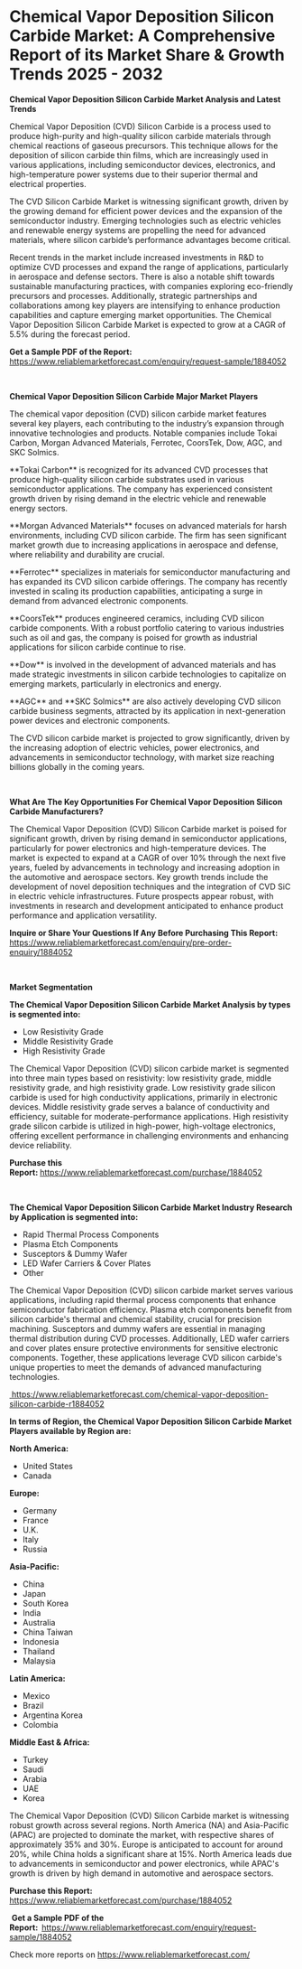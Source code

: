 <p><h1>Chemical Vapor Deposition Silicon Carbide Market: A Comprehensive Report of its Market Share & Growth Trends 2025 - 2032</h1></p><p><strong>Chemical Vapor Deposition Silicon Carbide Market Analysis and Latest Trends</strong></p>
<p><p>Chemical Vapor Deposition (CVD) Silicon Carbide is a process used to produce high-purity and high-quality silicon carbide materials through chemical reactions of gaseous precursors. This technique allows for the deposition of silicon carbide thin films, which are increasingly used in various applications, including semiconductor devices, electronics, and high-temperature power systems due to their superior thermal and electrical properties.</p><p>The CVD Silicon Carbide Market is witnessing significant growth, driven by the growing demand for efficient power devices and the expansion of the semiconductor industry. Emerging technologies such as electric vehicles and renewable energy systems are propelling the need for advanced materials, where silicon carbide’s performance advantages become critical.</p><p>Recent trends in the market include increased investments in R&D to optimize CVD processes and expand the range of applications, particularly in aerospace and defense sectors. There is also a notable shift towards sustainable manufacturing practices, with companies exploring eco-friendly precursors and processes. Additionally, strategic partnerships and collaborations among key players are intensifying to enhance production capabilities and capture emerging market opportunities. The Chemical Vapor Deposition Silicon Carbide Market is expected to grow at a CAGR of 5.5% during the forecast period.</p></p>
<p><strong>Get a Sample PDF of the Report:&nbsp;</strong> <a href="https://www.reliablemarketforecast.com/enquiry/request-sample/1884052?utm_campaign=3452&utm_medium=2&utm_source=Github&utm_content=ia&utm_term=01042025&utm_id=chemical-vapor-deposition-silicon-carbide">https://www.reliablemarketforecast.com/enquiry/request-sample/1884052</a></p>
<p>&nbsp;</p>
<p><strong>Chemical Vapor Deposition Silicon Carbide Major Market Players</strong></p>
<p><p>The chemical vapor deposition (CVD) silicon carbide market features several key players, each contributing to the industry’s expansion through innovative technologies and products. Notable companies include Tokai Carbon, Morgan Advanced Materials, Ferrotec, CoorsTek, Dow, AGC, and SKC Solmics.</p><p>**Tokai Carbon** is recognized for its advanced CVD processes that produce high-quality silicon carbide substrates used in various semiconductor applications. The company has experienced consistent growth driven by rising demand in the electric vehicle and renewable energy sectors.</p><p>**Morgan Advanced Materials** focuses on advanced materials for harsh environments, including CVD silicon carbide. The firm has seen significant market growth due to increasing applications in aerospace and defense, where reliability and durability are crucial.</p><p>**Ferrotec** specializes in materials for semiconductor manufacturing and has expanded its CVD silicon carbide offerings. The company has recently invested in scaling its production capabilities, anticipating a surge in demand from advanced electronic components.</p><p>**CoorsTek** produces engineered ceramics, including CVD silicon carbide components. With a robust portfolio catering to various industries such as oil and gas, the company is poised for growth as industrial applications for silicon carbide continue to rise.</p><p>**Dow** is involved in the development of advanced materials and has made strategic investments in silicon carbide technologies to capitalize on emerging markets, particularly in electronics and energy.</p><p>**AGC** and **SKC Solmics** are also actively developing CVD silicon carbide business segments, attracted by its application in next-generation power devices and electronic components.</p><p>The CVD silicon carbide market is projected to grow significantly, driven by the increasing adoption of electric vehicles, power electronics, and advancements in semiconductor technology, with market size reaching billions globally in the coming years.</p></p>
<p>&nbsp;</p>
<p><strong>What Are The Key Opportunities For Chemical Vapor Deposition Silicon Carbide Manufacturers?</strong></p>
<p><p>The Chemical Vapor Deposition (CVD) Silicon Carbide market is poised for significant growth, driven by rising demand in semiconductor applications, particularly for power electronics and high-temperature devices. The market is expected to expand at a CAGR of over 10% through the next five years, fueled by advancements in technology and increasing adoption in the automotive and aerospace sectors. Key growth trends include the development of novel deposition techniques and the integration of CVD SiC in electric vehicle infrastructures. Future prospects appear robust, with investments in research and development anticipated to enhance product performance and application versatility.</p></p>
<p><strong>Inquire or Share Your Questions If Any Before Purchasing This Report:</strong> <a href="https://www.reliablemarketforecast.com/enquiry/pre-order-enquiry/1884052?utm_campaign=3452&utm_medium=2&utm_source=Github&utm_content=ia&utm_term=01042025&utm_id=chemical-vapor-deposition-silicon-carbide">https://www.reliablemarketforecast.com/enquiry/pre-order-enquiry/1884052</a></p>
<p>&nbsp;</p>
<p><strong>Market Segmentation</strong></p>
<p><strong>The Chemical Vapor Deposition Silicon Carbide Market Analysis by types is segmented into:</strong></p>
<p><ul><li>Low Resistivity Grade</li><li>Middle Resistivity Grade</li><li>High Resistivity Grade</li></ul></p>
<p><p>The Chemical Vapor Deposition (CVD) silicon carbide market is segmented into three main types based on resistivity: low resistivity grade, middle resistivity grade, and high resistivity grade. Low resistivity grade silicon carbide is used for high conductivity applications, primarily in electronic devices. Middle resistivity grade serves a balance of conductivity and efficiency, suitable for moderate-performance applications. High resistivity grade silicon carbide is utilized in high-power, high-voltage electronics, offering excellent performance in challenging environments and enhancing device reliability.</p></p>
<p><strong>Purchase this Report:&nbsp;</strong><a href="https://www.reliablemarketforecast.com/purchase/1884052?utm_campaign=3452&utm_medium=2&utm_source=Github&utm_content=ia&utm_term=01042025&utm_id=chemical-vapor-deposition-silicon-carbide">https://www.reliablemarketforecast.com/purchase/1884052</a></p>
<p>&nbsp;</p>
<p><strong>The Chemical Vapor Deposition Silicon Carbide Market Industry Research by Application is segmented into:</strong></p>
<p><ul><li>Rapid Thermal Process Components</li><li>Plasma Etch Components</li><li>Susceptors & Dummy Wafer</li><li>LED Wafer Carriers & Cover Plates</li><li>Other</li></ul></p>
<p><p>The Chemical Vapor Deposition (CVD) silicon carbide market serves various applications, including rapid thermal process components that enhance semiconductor fabrication efficiency. Plasma etch components benefit from silicon carbide's thermal and chemical stability, crucial for precision machining. Susceptors and dummy wafers are essential in managing thermal distribution during CVD processes. Additionally, LED wafer carriers and cover plates ensure protective environments for sensitive electronic components. Together, these applications leverage CVD silicon carbide's unique properties to meet the demands of advanced manufacturing technologies.</p></p>
<p><a href="https://www.reliablemarketforecast.com/chemical-vapor-deposition-silicon-carbide-r1884052?utm_campaign=3452&utm_medium=2&utm_source=Github&utm_content=ia&utm_term=01042025&utm_id=chemical-vapor-deposition-silicon-carbide">&nbsp;https://www.reliablemarketforecast.com/chemical-vapor-deposition-silicon-carbide-r1884052</a></p>
<p><strong>In terms of Region, the Chemical Vapor Deposition Silicon Carbide Market Players available by Region are:</strong></p>
<p>
    <p> <strong> North America: </strong>
        <ul>
            <li>United States</li>
            <li>Canada</li>
        </ul>
        </p> 
    <p> <strong> Europe: </strong>
        <ul>
            <li>Germany</li>
            <li>France</li>
            <li>U.K.</li>
            <li>Italy</li>
            <li>Russia</li>
        </ul>
        </p> 
    <p> <strong> Asia-Pacific: </strong>
        <ul>
            <li>China</li>
            <li>Japan</li>
            <li>South Korea</li>
            <li>India</li>
            <li>Australia</li>
            <li>China Taiwan</li>
            <li>Indonesia</li>
            <li>Thailand</li>
            <li>Malaysia</li>
        </ul>
        </p> 
    <p> <strong> Latin America: </strong>
        <ul>
            <li>Mexico</li>
            <li>Brazil</li>
            <li>Argentina Korea</li>
            <li>Colombia</li>
        </ul>
        </p> 
    <p> <strong> Middle East & Africa: </strong>
        <ul>
            <li>Turkey</li>
            <li>Saudi</li>
            <li>Arabia</li>
            <li>UAE</li>
            <li>Korea</li>
        </ul>
    </p>
    </p>
<p><p>The Chemical Vapor Deposition (CVD) Silicon Carbide market is witnessing robust growth across several regions. North America (NA) and Asia-Pacific (APAC) are projected to dominate the market, with respective shares of approximately 35% and 30%. Europe is anticipated to account for around 20%, while China holds a significant share at 15%. North America leads due to advancements in semiconductor and power electronics, while APAC's growth is driven by high demand in automotive and aerospace sectors.</p></p>
<p><strong>Purchase this Report: </strong><a href="https://www.reliablemarketforecast.com/purchase/1884052?utm_campaign=3452&utm_medium=2&utm_source=Github&utm_content=ia&utm_term=01042025&utm_id=chemical-vapor-deposition-silicon-carbide">https://www.reliablemarketforecast.com/purchase/1884052</a></p>
<p>&nbsp;<strong>Get a Sample PDF of the Report:&nbsp;&nbsp;</strong><a href="https://www.reliablemarketforecast.com/enquiry/request-sample/1884052?utm_campaign=3452&utm_medium=2&utm_source=Github&utm_content=ia&utm_term=01042025&utm_id=chemical-vapor-deposition-silicon-carbide">https://www.reliablemarketforecast.com/enquiry/request-sample/1884052</a></p>
<p><strong></strong></p>
<p>Check more reports on <a href="https://www.reliablemarketforecast.com/?utm_campaign=3452&utm_medium=2&utm_source=Github&utm_content=ia&utm_term=01042025&utm_id=chemical-vapor-deposition-silicon-carbide">https://www.reliablemarketforecast.com/</a></p>